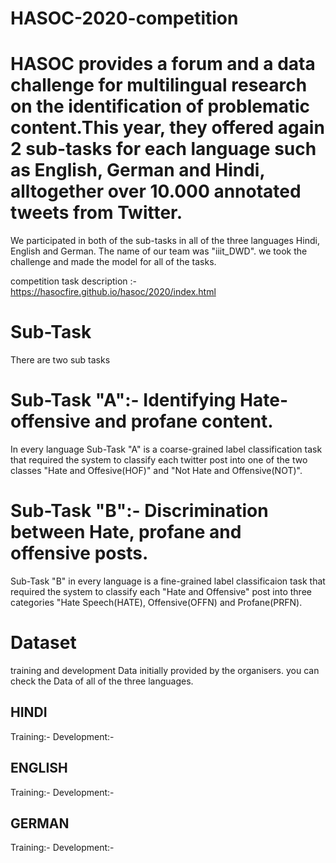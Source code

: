 # HASOC-2020-competition

# HASOC provides a forum and a data challenge for multilingual research on the identification of problematic content.This year, they offered again 2 sub-tasks for each language such as English, German and Hindi, alltogether over 10.000 annotated tweets from Twitter.

We participated in both of the sub-tasks in all of the three languages Hindi, English and German. The name of our team was "iiit_DWD". we took the challenge and made the model for all of the tasks.

competition task description :- https://hasocfire.github.io/hasoc/2020/index.html 

# Sub-Task
There are two sub tasks 
# Sub-Task "A":- Identifying Hate-offensive and profane content.
In every language Sub-Task "A" is a coarse-grained label classification task that required the system to classify each twitter post into one of the two classes "Hate and Offesive(HOF)" and "Not Hate and Offensive(NOT)".

# Sub-Task "B":- Discrimination between Hate, profane and offensive posts.
Sub-Task "B" in every language is a fine-grained label classificaion task that required the system to classify each "Hate and Offensive" post into three categories "Hate Speech(HATE), Offensive(OFFN) and Profane(PRFN). 


# Dataset
training and development Data initially provided by the organisers.
you can check the Data of all of the three languages.
## HINDI
Training:-
Development:-
## ENGLISH
Training:-
Development:-
## GERMAN
Training:-
Development:-

